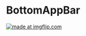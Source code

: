 # BottomAppBar

<a href="https://imgflip.com/gif/2i4y08"><img src="https://i.imgflip.com/2i4y08.gif" title="made at imgflip.com"/></a>
